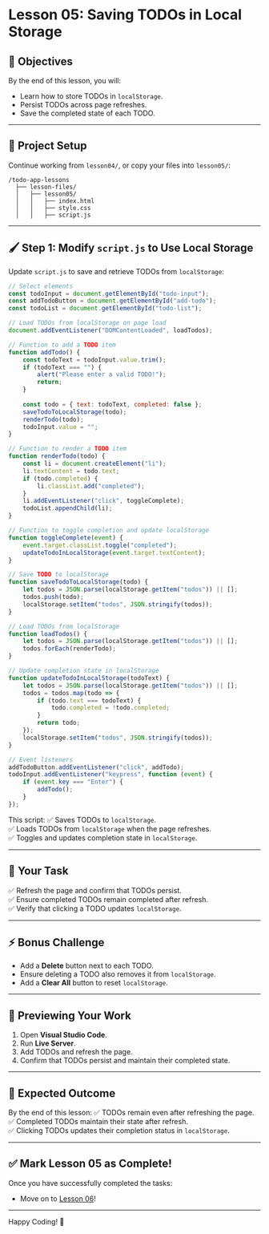 # Lesson 05: Saving TODOs in Local Storage

## 🎯 Objectives
By the end of this lesson, you will:
- Learn how to store TODOs in `localStorage`.
- Persist TODOs across page refreshes.
- Save the completed state of each TODO.

---

## 📂 **Project Setup**
Continue working from `lesson04/`, or copy your files into `lesson05/`:
```
/todo-app-lessons
  ├── lesson-files/
  │   ├── lesson05/
  │   │   ├── index.html
  │   │   ├── style.css
  │   │   ├── script.js
```

---

## 🖌 **Step 1: Modify `script.js` to Use Local Storage**
Update `script.js` to save and retrieve TODOs from `localStorage`:
```js
// Select elements
const todoInput = document.getElementById("todo-input");
const addTodoButton = document.getElementById("add-todo");
const todoList = document.getElementById("todo-list");

// Load TODOs from localStorage on page load
document.addEventListener("DOMContentLoaded", loadTodos);

// Function to add a TODO item
function addTodo() {
    const todoText = todoInput.value.trim();
    if (todoText === "") {
        alert("Please enter a valid TODO!");
        return;
    }
    
    const todo = { text: todoText, completed: false };
    saveTodoToLocalStorage(todo);
    renderTodo(todo);
    todoInput.value = "";
}

// Function to render a TODO item
function renderTodo(todo) {
    const li = document.createElement("li");
    li.textContent = todo.text;
    if (todo.completed) {
        li.classList.add("completed");
    }
    li.addEventListener("click", toggleComplete);
    todoList.appendChild(li);
}

// Function to toggle completion and update localStorage
function toggleComplete(event) {
    event.target.classList.toggle("completed");
    updateTodoInLocalStorage(event.target.textContent);
}

// Save TODO to localStorage
function saveTodoToLocalStorage(todo) {
    let todos = JSON.parse(localStorage.getItem("todos")) || [];
    todos.push(todo);
    localStorage.setItem("todos", JSON.stringify(todos));
}

// Load TODOs from localStorage
function loadTodos() {
    let todos = JSON.parse(localStorage.getItem("todos")) || [];
    todos.forEach(renderTodo);
}

// Update completion state in localStorage
function updateTodoInLocalStorage(todoText) {
    let todos = JSON.parse(localStorage.getItem("todos")) || [];
    todos = todos.map(todo => {
        if (todo.text === todoText) {
            todo.completed = !todo.completed;
        }
        return todo;
    });
    localStorage.setItem("todos", JSON.stringify(todos));
}

// Event listeners
addTodoButton.addEventListener("click", addTodo);
todoInput.addEventListener("keypress", function (event) {
    if (event.key === "Enter") {
        addTodo();
    }
});
```

This script:
✅ Saves TODOs to `localStorage`.  
✅ Loads TODOs from `localStorage` when the page refreshes.  
✅ Toggles and updates completion state in `localStorage`.  

---

## 🚀 **Your Task**
✅ Refresh the page and confirm that TODOs persist.  
✅ Ensure completed TODOs remain completed after refresh.  
✅ Verify that clicking a TODO updates `localStorage`.

---

## ⚡ **Bonus Challenge**
- Add a **Delete** button next to each TODO.
- Ensure deleting a TODO also removes it from `localStorage`.
- Add a **Clear All** button to reset `localStorage`.

---

## 👀 **Previewing Your Work**
1. Open **Visual Studio Code**.
2. Run **Live Server**.
3. Add TODOs and refresh the page.
4. Confirm that TODOs persist and maintain their completed state.

---

## 🎯 **Expected Outcome**
By the end of this lesson:
✅ TODOs remain even after refreshing the page.  
✅ Completed TODOs maintain their state after refresh.  
✅ Clicking TODOs updates their completion status in `localStorage`.

---

## ✅ **Mark Lesson 05 as Complete!**
Once you have successfully completed the tasks:

- Move on to [Lesson 06](LESSON06.md)!

---

Happy Coding! 🚀

